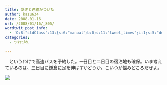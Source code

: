 ```yaml
---
title: 友達と連絡がついた
author: kazu634
date: 2008-01-16
url: /2008/01/16/_805/
wordtwit_post_info:
  - 'O:8:"stdClass":13:{s:6:"manual";b:0;s:11:"tweet_times";i:1;s:5:"delay";i:0;s:7:"enabled";i:1;s:10:"separation";s:2:"60";s:7:"version";s:3:"3.7";s:14:"tweet_template";b:0;s:6:"status";i:2;s:6:"result";a:0:{}s:13:"tweet_counter";i:2;s:13:"tweet_log_ids";a:1:{i:0;i:3619;}s:9:"hash_tags";a:0:{}s:8:"accounts";a:1:{i:0;s:7:"kazu634";}}'
categories:
  - つれづれ

---
```

<div class="section">
<p>
    　というわけで高速バスを予約した。一日目と二日目の宿泊地も確保。いま考えているのは、三日目に鎌倉に足を伸ばすかどうか。こいつが悩みどころだぜよ。
</p>
  
<p>
<center>
</center>
</p>
  
<p>
<a href="http://flickr.com/photos/davidteter/128555934/" onclick="__gaTracker('send', 'event', 'outbound-article', 'http://flickr.com/photos/davidteter/128555934/', '');" title="Daibutsu Buddha"><img src="http://farm1.static.flickr.com/47/128555934_942dd70991_m.jpg" /></a>
</p></p>
</div>